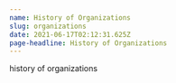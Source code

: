 ```yaml
---
name: History of Organizations
slug: organizations
date: 2021-06-17T02:12:31.625Z
page-headline: History of Organizations
---
```

history of organizations